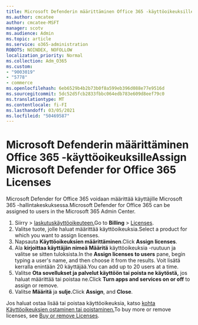```yaml
---
title: Microsoft Defenderin määrittäminen Office 365 -käyttöoikeuksille
ms.author: cmcatee
author: cmcatee-MSFT
manager: scotv
ms.audience: Admin
ms.topic: article
ms.service: o365-administration
ROBOTS: NOINDEX, NOFOLLOW
localization_priority: Normal
ms.collection: Adm_O365
ms.custom:
- "9003019"
- "5778"
- commerce
ms.openlocfilehash: 6eb6529b4b2b73b0f8a599eb396d088e77e9516d
ms.sourcegitcommit: 5dc52d5fcb2833fbbc064edb783e609d8eef79c0
ms.translationtype: MT
ms.contentlocale: fi-FI
ms.lasthandoff: 03/05/2021
ms.locfileid: "50469587"
---
```

# <a name="assign-microsoft-defender-for-office-365-licenses"></a><span data-ttu-id="834d4-102">Microsoft Defenderin määrittäminen Office 365 -käyttöoikeuksille</span><span class="sxs-lookup"><span data-stu-id="834d4-102">Assign Microsoft Defender for Office 365 Licenses</span></span>

<span data-ttu-id="834d4-103">Microsoft Defender for Office 365 voidaan määrittää käyttäjille Microsoft 365 -hallintakeskuksessa.</span><span class="sxs-lookup"><span data-stu-id="834d4-103">Microsoft Defender for Office 365 can be assigned to users in the Microsoft 365 Admin Center.</span></span>

1. <span data-ttu-id="834d4-104">Siirry   >  [laskutuskäyttöoikeuteen.](https://go.microsoft.com/fwlink/p/?linkid=842264)</span><span class="sxs-lookup"><span data-stu-id="834d4-104">Go to **Billing** > [Licenses](https://go.microsoft.com/fwlink/p/?linkid=842264).</span></span>
2. <span data-ttu-id="834d4-105">Valitse tuote, jolle haluat määrittää käyttöoikeuksia.</span><span class="sxs-lookup"><span data-stu-id="834d4-105">Select a product for which you want to assign licenses.</span></span>
3. <span data-ttu-id="834d4-106">Napsauta **Käyttöoikeuksien määrittäminen**.</span><span class="sxs-lookup"><span data-stu-id="834d4-106">Click **Assign licenses**.</span></span>
4. <span data-ttu-id="834d4-107">Ala **kirjoittaa käyttäjän nimeä Määritä**  käyttöoikeuksia -ruutuun ja valitse se sitten tuloksista.</span><span class="sxs-lookup"><span data-stu-id="834d4-107">In the **Assign licenses to users**  pane, begin typing a user's name, and then choose it from the results.</span></span> <span data-ttu-id="834d4-108">Voit lisätä kerralla enintään 20 käyttäjää.</span><span class="sxs-lookup"><span data-stu-id="834d4-108">You can add up to 20 users at a time.</span></span>
5. <span data-ttu-id="834d4-109">Valitse **Ota sovellukset ja palvelut käyttöön tai poista ne käytöstä,**  jos haluat määrittää tai poistaa ne.</span><span class="sxs-lookup"><span data-stu-id="834d4-109">Click **Turn apps and services on or off**  to assign or remove.</span></span>
6. <span data-ttu-id="834d4-110">Valitse **Määritä** ja **sulje.**</span><span class="sxs-lookup"><span data-stu-id="834d4-110">Click **Assign**, and  **Close**.</span></span>

<span data-ttu-id="834d4-111">Jos haluat ostaa lisää tai poistaa käyttöoikeuksia, katso [kohta Käyttöoikeuksien ostaminen tai poistaminen.](https://docs.microsoft.com/microsoft-365/commerce/licenses/buy-licenses#buy-or-remove-licenses-for-your-business-subscription)</span><span class="sxs-lookup"><span data-stu-id="834d4-111">To buy more or remove licenses, see [Buy or remove Licenses](https://docs.microsoft.com/microsoft-365/commerce/licenses/buy-licenses#buy-or-remove-licenses-for-your-business-subscription).</span></span>